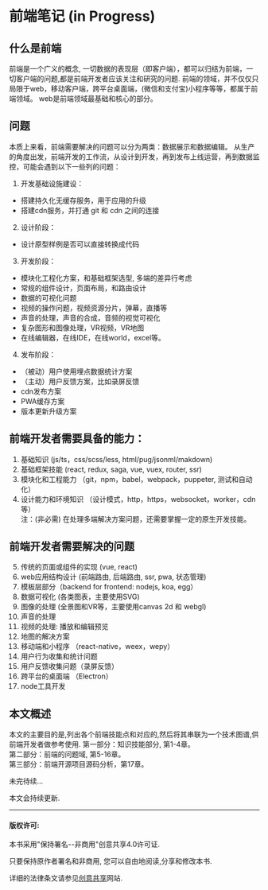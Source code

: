 # 前端笔记 (in Progress)
## 什么是前端
前端是一个广义的概念, 一切数据的表现层（即客户端），都可以归结为前端，一切客户端的问题,都是前端开发者应该关注和研究的问题.
前端的领域，并不仅仅只局限于web，移动客户端，跨平台桌面端，(微信和支付宝)小程序等等，都属于前端领域。
web是前端领域最基础和核心的部分。

## 问题
本质上来看，前端需要解决的问题可以分为两类：数据展示和数据编辑。
从生产的角度出发，前端开发的工作流，从设计到开发，再到发布上线运营，再到数据监控，可能会遇到以下一些列的问题：
1. 开发基础设施建设：
* 搭建持久化无缓存服务，用于应用的升级
* 搭建cdn服务，并打通 git 和 cdn 之间的连接

2. 设计阶段：
* 设计原型样例是否可以直接转换成代码

3. 开发阶段：
* 模块化工程化方案，和基础框架选型, 多端的差异行考虑
* 常规的组件设计，页面布局，和路由设计
* 数据的可视化问题
* 视频的操作问题，视频资源分片，弹幕，直播等
* 声音的处理，声音的合成，音频的视觉可视化
* 复杂图形和图像处理，VR视频，VR地图
* 在线编辑器，在线IDE，在线world，excel等。

4. 发布阶段：
* （被动）用户使用埋点数据统计方案
* （主动）用户反馈方案，比如录屏反馈
*  cdn发布方案
*  PWA缓存方案
*  版本更新升级方案


## 前端开发者需要具备的能力：
1. 基础知识 (js/ts，css/scss/less, html/pug/jsonml/makdown)
2. 基础框架技能  (react, redux, saga, vue, vuex, router, ssr)
3. 模块化和工程能力 （git，npm，babel，webpack，puppeter, 测试和自动化）
4. 设计能力和环境知识 （设计模式，http，https，websocket，worker，cdn等）  
注：(非必需) 在处理多端解决方案问题，还需要掌握一定的原生开发技能。


## 前端开发者需要解决的问题
5. 传统的页面或组件的实现 (vue, react)
6. web应用结构设计 (前端路由, 后端路由, ssr, pwa, 状态管理)
7. 模板层部分（backend for frontend: nodejs, koa, egg）
8. 数据可视化 (各类图表，主要使用SVG)
9. 图像的处理 (全景图和VR等，主要使用canvas 2d 和 webgl)
10. 声音的处理
11. 视频的处理: 播放和编辑预览
12. 地图的解决方案
13. 移动端和小程序 （react-native，weex，wepy）
14. 用户行为收集和统计问题
15. 用户反馈收集问题（录屏反馈）
16. 跨平台的桌面端 （Electron）
17. node工具开发


## 本文概述

本文的主要目的是,列出各个前端技能点和对应的,然后将其串联为一个技术图谱,供前端开发者做参考使用. 
第一部分：知识技能部分, 第1-4章。  
第二部分：前端的问题域, 第5-16章。  
第三部分：前端开源项目源码分析，第17章。  


未完待续...

本文会持续更新.

***
#### 版权许可:
本书采用"保持署名--非商用"创意共享4.0许可证.

只要保持原作者署名和非商用, 您可以自由地阅读,分享和修改本书.

详细的法律条文请参见[创意共享](https://creativecommons.org/licenses/by-nc/4.0/)网站.
